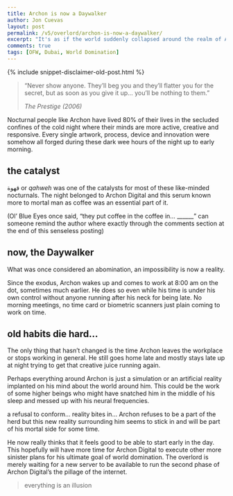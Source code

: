 ```yaml
---
title: Archon is now a Daywalker
author: Jon Cuevas
layout: post
permalink: /v5/overlord/archon-is-now-a-daywalker/
excerpt: "It's as if the world suddenly collapsed around the realm of Archon Digital. After three months on the new gig, a lot of things have changed and the physical world as Archon once knew no longer existed."
comments: true
tags: [OFW, Dubai, World Domination]
---
```

{% include snippet-disclaimer-old-post.html %}

<blockquote>
	<p class="lead">“Never show anyone. They’ll beg you and they’ll flatter you for the secret, but as soon as you give it up… you’ll be nothing to them.”</p>
	<cite>The Prestige (2006)</cite>
</blockquote>

Nocturnal people like Archon have lived 80% of their lives in the secluded confines of the cold night where their minds are more active, creative and responsive. Every single artwork, process, device and innovation were somehow all forged during these dark wee hours of the night up to early morning.

## the catalyst

قهوة‎ or _qahweh_ was one of the catalysts for most of these like-minded nocturnals. The night belonged to Archon Digital and this serum known more to mortal man as coffee was an essential part of it.

(Ol’ Blue Eyes once said, “they put coffee in the coffee in… ______” can someone remind the author where exactly through the comments section at the end of this senseless posting)

## now, the Daywalker

What was once considered an abomination, an impossibility is now a reality.

Since the exodus, Archon wakes up and comes to work at 8:00 am on the dot, sometimes much earlier. He does so even while his time is under his own control without anyone running after his neck for being late. No morning meetings, no time card or biometric scanners just plain coming to work on time.

## old habits die hard…

The only thing that hasn’t changed is the time Archon leaves the workplace or stops working in general. He still goes home late and mostly stays late up at night trying to get that creative juice running again.

Perhaps everything around Archon is just a simulation or an artificial reality implanted on his mind about the world around him. This could be the work of some higher beings who might have snatched him in the middle of his sleep and messed up with his neural frequencies.

a refusal to conform… reality bites in…
Archon refuses to be a part of the herd but this new reality surrounding him seems to stick in and will be part of his mortal side for some time.

He now really thinks that it feels good to be able to start early in the day. This hopefully will have more time for Archon Digital to execute other more sinister plans for his ultimate goal of world domination. The overlord is merely waiting for a new server to be available to run the second phase of Archon Digital’s the pillage of the internet.

<blockquote><p class="lead">everything is an illusion</p></blockquote>
